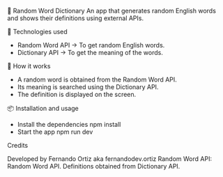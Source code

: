 📌 Random Word Dictionary
An app that generates random English words and shows their definitions using external APIs.

🚀 Technologies used

- Random Word API → To get random English words.
- Dictionary API → To get the meaning of the words.

🔹 How it works

- A random word is obtained from the Random Word API.
- Its meaning is searched using the Dictionary API.
- The definition is displayed on the screen.

📦 Installation and usage

- Install the dependencies npm install
- Start the app npm run dev

Credits

Developed by Fernando Ortiz aka fernandodev.ortiz
Random Word API: Random Word API.
Definitions obtained from Dictionary API.
